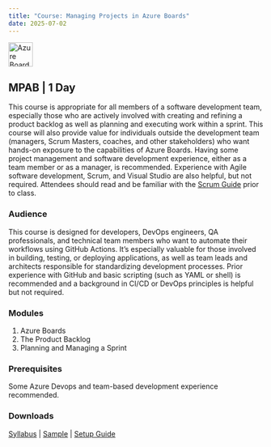 ```yaml
---
title: "Course: Managing Projects in Azure Boards"
date: 2025-07-02
---
```


<img src="/images/icons/azure-boards.png" alt="Azure Boards" title="Azure Boards" style="height: 48px; margin-bottom: 0; vertical-align: middle;">

## MPAB | 1 Day
This course is appropriate for all members of a software development team, especially those who are actively involved with creating and refining a product backlog as well as planning and executing work within a sprint. This course will also provide value for individuals outside the development team (managers, Scrum Masters, coaches, and other stakeholders) who want hands-on exposure to the capabilities of Azure Boards. Having some project management and software development experience, either as a team member or as a manager, is recommended. Experience with Agile software development, Scrum, and Visual Studio are also helpful, but not required. Attendees should read and be familiar with the [Scrum Guide](https://scrumguides.org) prior to class.
### Audience
This course is designed for developers, DevOps engineers, QA professionals, and technical team members who want to automate their workflows using GitHub Actions. It’s especially valuable for those involved in building, testing, or deploying applications, as well as team leads and architects responsible for standardizing development processes. Prior experience with GitHub and basic scripting (such as YAML or shell) is recommended and a background in CI/CD or DevOps principles is helpful but not required.

### Modules
1. Azure Boards
2. The Product Backlog
3. Planning and Managing a Sprint

### Prerequisites
Some Azure Devops and team-based development experience recommended.

### Downloads

<a href="/downloads/syllabi/mpab.pdf" target="_blank">Syllabus</a> | <a href="/downloads/samples/mpab.sample.pdf" target="_blank">Sample</a> | <a href="/downloads/setup/mpab.setup.pdf" target="_blank">Setup Guide</a>